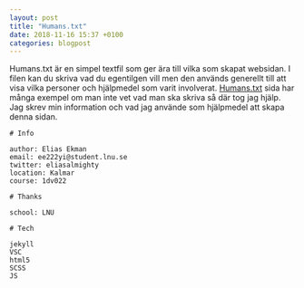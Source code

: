 ```yaml
---
layout: post
title: "Humans.txt"
date: 2018-11-16 15:37 +0100
categories: blogpost
---
```


Humans.txt är en simpel textfil som ger ära till vilka som skapat websidan. I filen kan du skriva vad du egentilgen vill men den används generellt till att visa vilka personer och hjälpmedel som varit involverat.
[Humans.txt](http://humanstxt.org/) sida har många exempel om man inte vet vad man ska skriva så där tog jag hjälp. Jag skrev min information och vad jag använde som hjälpmedel att skapa denna sidan.

```
# Info

author: Elias Ekman
email: ee222yi@student.lnu.se
twitter: eliasalmighty
location: Kalmar
course: 1dv022

# Thanks

school: LNU

# Tech

jekyll
VSC
html5
SCSS
JS

```